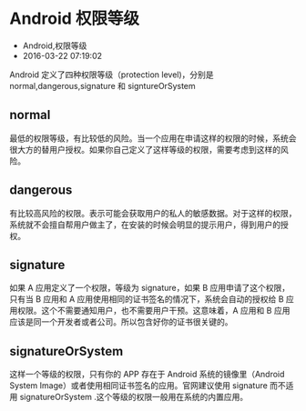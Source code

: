 # Android 权限等级
- Android,权限等级
- 2016-03-22 07:19:02

Android 定义了四种权限等级（protection level)，分别是 normal,dangerous,signature 和 signtureOrSystem

## normal

最低的权限等级，有比较低的风险。当一个应用在申请这样的权限的时候，系统会很大方的替用户授权。如果你自己定义了这样等级的权限，需要考虑到这样的风险。

## dangerous

有比较高风险的权限。表示可能会获取用户的私人的敏感数据。对于这样的权限，系统就不会擅自帮用户做主了，在安装的时候会明显的提示用户，得到用户的授权。

## signature

如果 A 应用定义了一个权限，等级为 signature，如果 B 应用申请了这个权限，只有当 B 应用和 A 应用使用相同的证书签名的情况下，系统会自动的授权给 B 应用权限。这个不需要通知用户，也不需要用户干预。这意味着，A 应用和 B 应用应该是同一个开发者或者公司。所以包含好你的证书很关键的。

## signatureOrSystem

这样一个等级的权限，只有你的 APP 存在于 Android 系统的镜像里（Android System Image）或者使用相同证书签名的应用。官网建议使用 signature 而不适用 signatureOrSystem .这个等级的权限一般用在系统的内置应用。
